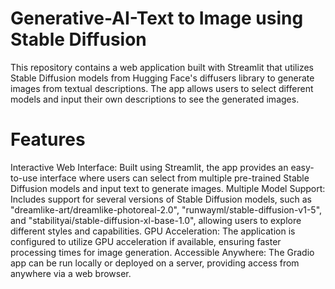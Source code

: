 # Generative-AI-Text to Image using Stable Diffusion
This repository contains a web application built with Streamlit that utilizes Stable Diffusion models from Hugging Face's diffusers library to generate images from textual descriptions. The app allows users to select different models and input their own descriptions to see the generated images.

 # Features
Interactive Web Interface: Built using Streamlit, the app provides an easy-to-use interface where users can select from multiple pre-trained Stable Diffusion models and input text to generate images.
Multiple Model Support: Includes support for several versions of Stable Diffusion models, such as "dreamlike-art/dreamlike-photoreal-2.0", "runwayml/stable-diffusion-v1-5", and "stabilityai/stable-diffusion-xl-base-1.0", allowing users to explore different styles and capabilities.
GPU Acceleration: The application is configured to utilize GPU acceleration if available, ensuring faster processing times for image generation.
Accessible Anywhere: The Gradio app can be run locally or deployed on a server, providing access from anywhere via a web browser.
